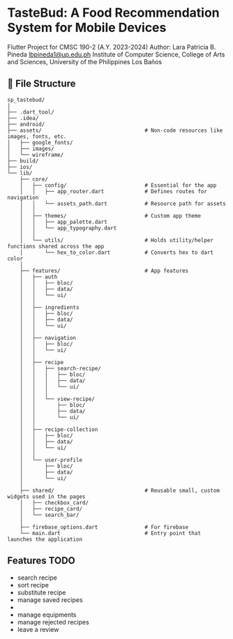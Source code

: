 # TasteBud: A Food Recommendation System for Mobile Devices

Flutter Project for CMSC 190-2 (A.Y. 2023-2024)
Author: Lara Patricia B. Pineda
        lbpineda1@up.edu.ph
        Institute of Computer Science,
        College of Arts and Sciences,
        University of the Philippines Los Baños

## 📌 File Structure
```
sp_tastebud/
│
├── .dart_tool/
├── .idea/
├── android/
├── assets/                                 # Non-code resources like images, fonts, etc.
│   ├── google_fonts/
│   ├── images/
│   └── wireframe/
├── build/
├── ios/
└── lib/
    ├── core/
    │   ├── config/                         # Essential for the app
    │   │   ├── app_router.dart             # Defines routes for navigation
    │   │   └── assets_path.dart            # Resource path for assets
    │   │
    │   ├── themes/                         # Custom app theme
    │   │   ├── app_palette.dart
    │   │   └── app_typography.dart
    │   │
    │   └── utils/                          # Holds utility/helper functions shared across the app
    │       └── hex_to_color.dart           # Converts hex to dart color
    │
    ├── features/                           # App features
    │   ├── auth
    │   │   ├── bloc/
    │   │   ├── data/
    │   │   └── ui/
    │   │
    │   ├── ingredients
    │   │   ├── bloc/
    │   │   ├── data/
    │   │   └── ui/
    │   │
    │   ├── navigation
    │   │   ├── bloc/
    │   │   └── ui/
    │   │
    │   ├── recipe
    │   │   ├── search-recipe/
    │   │   │   ├── bloc/
    │   │   │   ├── data/
    │   │   │   └── ui/
    │   │   │
    │   │   └── view-recipe/
    │   │       ├── bloc/
    │   │       ├── data/
    │   │       └── ui/
    │   │
    │   ├── recipe-collection
    │   │   ├── bloc/
    │   │   ├── data/
    │   │   └── ui/
    │   │
    │   └── user-profile
    │       ├── bloc/
    │       ├── data/
    │       └── ui/
    │
    ├── shared/                             # Reusable small, custom widgets used in the pages
    │   ├── checkbox_card/
    │   ├── recipe_card/
    │   └── search_bar/
    │
    ├── firebase_options.dart               # For firebase
    └── main.dart                           # Entry point that launches the application
```

## Features TODO

-   search recipe
-   sort recipe
-   substitute recipe
-   manage saved recipes
-
-   manage equipments
-   manage rejected recipes
-   leave a review
